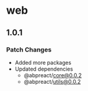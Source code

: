 # web

## 1.0.1

### Patch Changes

- Added more packages
- Updated dependencies
  - @abpreact/core@0.0.2
  - @abpreact/utils@0.0.2
